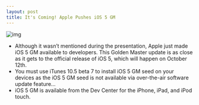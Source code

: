 ```yaml
---
layout: post
title: It's Coming! Apple Pushes iOS 5 GM
---
```

![img](http://media.idownloadblog.com/wp-content/uploads/2011/10/iOS-5-GM.png)
* Although it wasn’t mentioned during the presentation, Apple just made iOS 5 GM available to developers. This Golden Master update is as close as it gets to the official release of iOS 5, which will happen on October 12th.
* You must use iTunes 10.5 beta 7 to install iOS 5 GM seed on your devices as the iOS 5 GM seed is not available via over-the-air software update feature…
* iOS 5 GM is available from the Dev Center for the iPhone, iPad, and iPod touch.

